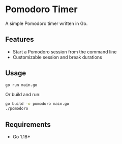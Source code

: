 # Pomodoro Timer

A simple Pomodoro timer written in Go.

## Features

- Start a Pomodoro session from the command line
- Customizable session and break durations

## Usage

```sh
go run main.go
```

Or build and run:

```sh
go build -o pomodoro main.go
./pomodoro
```

## Requirements

- Go 1.18+
